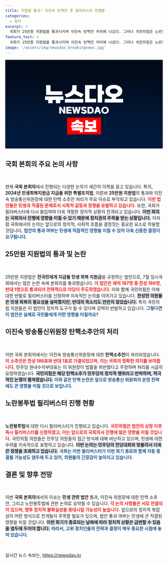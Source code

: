 ```yaml
---
title: 지원법 통과! 이진숙 탄핵안 후 필리버스터 진행중
categories:
  - 정치
excerpt: >
  국회가 25만원 지원법을 통과시키며 이진숙 탄핵안 처리에 나섰다. 그러나 국민의힘은 노란봉투법을 두고 필리버스터를 재개, 정쟁이 계속될 것으로 보인다. 3일까지 이어질 이번 소모적 대치는 국민들의 민생 이슈에 큰 영향을 미칠 전망이다.
feature_text: >
  국회가 25만원 지원법을 통과시키며 이진숙 탄핵안 처리에 나섰다. 그러나 국민의힘은 노란봉투법을 두고 필리버스터를 재개, 정쟁이 계속될 것으로 보인다. 3일까지 이어질 이번 소모적 대치는 국민들의 민생 이슈에 큰 영향을 미칠 전망이다.
image: '/assets/img/newsdao_breakingnews.jpg'
---
```


<p><img src="/assets/img/newsdao_breakingnews.jpg" alt="ranknews 속보" /></p>

<h2 data-ke-size="size26">국회 본회의 주요 논의 사항</h2>

<p data-ke-size="size16">&nbsp;</p>

<p>현재 <strong>국회 본회의</strong>에서 진행되는 다양한 논의가 세간의 이목을 끌고 있습니다. 특히, <strong>2024년 민생회복지원금 지급을 위한 특별조치법</strong>, 이른바 <strong>25만원 지원법</strong>의 통과와 이진숙 방송통신위원장에 대한 탄핵 소추안 처리가 주요 이슈로 부각되고 있습니다. <b><span style="color: #ee2323;">이번 법안들은 민생과 직결된 문제로서 사회적 갈등과 정쟁을 유발하고 있습니다.</span></b> 또한, 국회가 필리버스터에 다시 돌입하여 더욱 격렬한 정치적 상황이 전개되고 있습니다. <b><span style="background-color: #21538527;">이번 회의는 국회의사 진행에 영향을 미칠 수 있기 때문에 정치권의 주목을 받는 상황입니다.</span></b> 이처럼 국회에서의 논의는 앞으로의 정치적, 사회적 흐름을 결정짓는 중요한 요소로 작용할 것입니다. <b><span style="color: #1a5490;">법안의 통과 여부는 민생에 직접적인 영향을 미칠 수 있어 더욱 신중한 결정이 요구됩니다.</span></b> </p>

<h2 data-ke-size="size26">25만원 지원법의 통과 및 논란</h2>

<p data-ke-size="size16">&nbsp;</p>

<p>25만원 지원법은 <strong>전국민에게 지급될 민생 회복 지원금</strong>을 규정하는 법안으로, 7월 임시국회에서는 많은 논란 속에 본회의를 통과했습니다. <b><span style="color: #ee2323;">이 법안은 재석 187명 중 찬성 186명, 반대 1명으로 통과되어 전략적으로 야당이 주도하였습니다.</span></b> 이와 함께 국민의힘은 이에 대한 반발로 필리버스터를 신청하며 지속적인 논의를 이어가고 있습니다. <b><span style="background-color: #21538527;">찬성한 의원들은 민생 회복의 필요성을 설파했지만, 반대의 목소리도 만만치 않았습니다.</span></b> 특히 국민의힘 의원들은 이 법안이 정치적 도구가 될 수 있다며 강력히 반발하고 있습니다. <b><span style="color: #1a5490;">그렇다면 이 법안은 실제로 국민들에게 어떤 영향을 미칠까요?</span></b> </p>

<h2 data-ke-size="size26">이진숙 방송통신위원장 탄핵소추안의 처리</h2>

<p data-ke-size="size16">&nbsp;</p>

<p>이번 국회 본회의에서는 이진숙 방송통신위원장에 대한 <strong>탄핵소추안</strong>이 처리되었습니다. <b><span style="color: #ee2323;">이 소추안은 찬성 186표와 반대 1표로 가결되었으며, 이는 국회의 명확한 의지를 보여줍니다.</span></b> 민주당 원내수석부대표는 이 위원장이 법률을 위반했다고 주장하며 처리를 시급히 요청하였습니다. <b><span style="background-color: #21538527;">국민의힘은 해당 탄핵소추가 민주당의 정치적 행위라고 반박하며, 적극적인 논쟁이 펼쳐졌습니다.</span></b> <b><span style="color: #1a5490;">이와 같은 탄핵 논란은 앞으로 방송통신 위원회의 운영 전략에도 큰 영향을 미칠 것으로 보입니다.</span></b> </p>

<h2 data-ke-size="size26">노란봉투법 필리버스터 진행 현황</h2>

<p data-ke-size="size16">&nbsp;</p>

<p><strong>노란봉투법</strong>에 대한 다시 필리버스터가 진행되고 있습니다. <b><span style="color: #ee2323;">국민의힘은 법안의 상정 이후 즉시 필리버스터를 신청하였고, 이는 앞으로의 국회의사 진행에 많은 영향을 미칠 것입니다.</span></b> 국민의힘 의원들은 민주당 의원들의 접근 방식에 대해 비난하고 있으며, 민생에 대한 우려를 지속적으로 표명하고 있습니다. <b><span style="background-color: #21538527;">이번 논의는 민주당의 전당대회와 맞물려서 더욱 큰 정쟁을 초래하고 있습니다.</span></b> <b><span style="color: #1a5490;">국회는 이번 필리버스터가 이번 회기 종료와 함께 자동 종결될 가능성도 염두에 두고 있어, 의원들의 긴장감이 높아지고 있습니다.</span></b> </p>

<h2 data-ke-size="size26">결론 및 향후 전망</h2>

<p data-ke-size="size16">&nbsp;</p>

<p>이번 <strong>국회 본회의</strong>에서의 이슈는 <strong>민생 관련 법안</strong> 통과, 이진숙 위원장에 대한 탄핵 소추안, 그리고 노란봉투법에 관한 논의로 요약될 수 있습니다. <b><span style="color: #ee2323;">각 논의 사항들은 서로 연결되어 있으며, 향후 정치적 불확실성을 증대시킬 가능성이 높습니다.</span></b> 앞으로의 정치적 복잡성이 어떤 방식으로 전개될지 주목할 필요가 있으며, 법안 통과 여부는 민생에 큰 직결된 영향을 미칠 것입니다. <b><span style="background-color: #21538527;">이번 회기가 종료되는 날짜에 따라 정치적 상황은 급변할 수 있음을 염두에 두어야 합니다.</span></b> <b><span style="color: #1a5490;">따라서, 고위 정치인들의 전략과 결정이 매우 중요한 시점에 놓여 있습니다.</span></b> </p>

<p data-ke-size="size16">&nbsp;</p>
실시간 뉴스 속보는, <a href="https://newsdao.kr" rel="dofollow">https://newsdao.kr</a>


